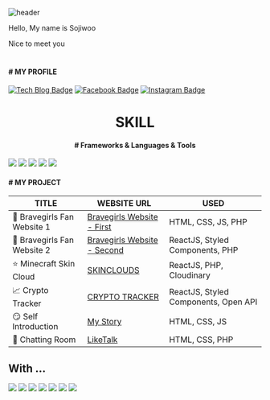 ![header](https://capsule-render.vercel.app/api?type=waving&color=gradient&customColorList=0,2,2,5,50&height=250&section=header&text=Front-End%20Developer&fontSize=80&fontAlignY=41)

<p>Hello, My name is Sojiwoo</p>
<p>Nice to meet you</p>

#

<h4># MY PROFILE</h4>

[![Tech Blog Badge](http://img.shields.io/badge/-Github-black?style=flat-square&logo=github&link=https://github.com/jiwooproity)](https://github.com/jiwooproity) [![Facebook Badge](https://img.shields.io/badge/Facebook-1877f2?style=flat-square&logo=facebook&logoColor=white&link=https://www.facebook.com/jiwooproity)](https://www.facebook.com/jiwooproity) [![Instagram Badge](https://img.shields.io/badge/Instagram-E4405F?style=flat-square&logo=Instagram&logoColor=white&link=https://www.instagram.com/so.jiwoo_23/)](https://www.instagram.com/so.jiwoo_23/)

<div style="text-align: center;">
  <h1>SKILL</h1>
  <h4># Frameworks & Languages & Tools</h4>
</div>

<img src="https://img.shields.io/badge/React-61DAFB?style=for-the-badge&logo=React&logoColor=white"> <img src="https://img.shields.io/badge/React Native-61DAFB?style=for-the-badge&logo=React&logoColor=white"> <img src="https://img.shields.io/badge/JavaScript-F7DF1E?style=for-the-badge&logo=JavaScript&logoColor=white"> <img src="https://img.shields.io/badge/TypeScript-3178C6?style=for-the-badge&logo=TypeScript&logoColor=white"> <img src="https://img.shields.io/badge/PHP-777BB4?style=for-the-badge&logo=PHP&logoColor=white"> 

<h4># MY PROJECT</h4>

|TITLE|WEBSITE URL|USED|
|---|---|---|
|:purple_heart: Bravegirls Fan Website 1|[Bravegirls Website - First](http://jiwooproity.dothome.co.kr/)|HTML, CSS, JS, PHP|
|:yellow_heart: Bravegirls Fan Website 2|[Bravegirls Website - Second](http://bglovely.com/)|ReactJS, Styled Components, PHP|
|:star: Minecraft Skin Cloud|[SKINCLOUDS](http://www.skinclouds.net/)|ReactJS, PHP, Cloudinary|
|:chart_with_upwards_trend: Crypto Tracker|[CRYPTO TRACKER](https://jiwooproity.github.io/Crypto-Tracker/)|ReactJS, Styled Components, Open API|
|:smirk: Self Introduction|[My Story](http://jiwooproity.dothome.co.kr/Self_Introduction/index.html)|HTML, CSS, JS|
|:speech_balloon: Chatting Room|[LikeTalk](http://jiwooproity.dothome.co.kr/LikeTalk/login.php)|HTML, CSS, PHP|

## With ...

<img src="https://img.shields.io/badge/React-61DAFB?style=for-the-badge&logo=React&logoColor=white"> <img src="https://img.shields.io/badge/PHP-777BB4?style=for-the-badge&logo=PHP&logoColor=white"> <img src="https://img.shields.io/badge/JavaScript-F7DF1E?style=for-the-badge&logo=JavaScript&logoColor=white"> <img src="https://img.shields.io/badge/TypeScript-3178C6?style=for-the-badge&logo=TypeScript&logoColor=white"> <img src="https://img.shields.io/badge/HTML-E34F26?style=for-the-badge&logo=HTML5&logoColor=white"> <img src="https://img.shields.io/badge/CSS-1572B6?style=for-the-badge&logo=CSS3&logoColor=white"> <img src="https://img.shields.io/badge/Styled Components-DB7093?style=for-the-badge&logo=styled-components&logoColor=white">
